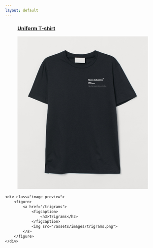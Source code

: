 ```yaml
---
layout: default
---
```


<div class="container">
    <div class="image preview">
        <figure>
            <a href="/uniform">
                <figcaption>
                    <h3>Uniform T-shirt</h3>
                </figcaption>
                <img src="/assets/images/uniform.jpg">
            </a>
        </figure>
    </div>

    <div class="image preview">
        <figure>
            <a href="/trigrams">
                <figcaption>
                    <h3>Trigrams</h3>
                </figcaption>
                <img src="/assets/images/trigrams.png">
            </a>
        </figure>
    </div>
</div>